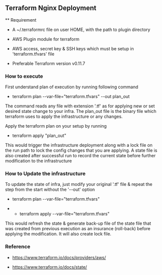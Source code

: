 ## Terraform Nginx Deployment

** Requirement

+ A ~/.terraformrc file on user HOME, with the path to plugin directory

+ AWS Plugin module for terraform 

+ AWS access, secret key & SSH keys which must be setup in 'terraform.tfvars' file

+ Preferable Terraform version v0.11.7

### How to execute

First understand plan of execution by running following command

+ terraform plan --var-file="terraform.tfvars" --out plan_out

The command reads any file with extension '.tf' as for applying new or set desired state change to your infra. The plan_out file is the binary file which terraform uses to apply the infrastructure or any changes.

Apply the terraform plan on your setup by running

+ terraform apply "plan_out"

This would trigger the infrastructure deployment along with a lock file on the run path to lock the config changes that you are applying. A state file is also created after successful run to record the current state before further modification to the infrastructure

### How to Update the infrastructure

To update the state of infra, just modify your original '.tf' file & repeat the step from the start without the '--out' option

+ terraform plan --var-file="terraform.tfvars"

+ + terraform apply --var-file="terraform.tfvars"

This would refresh the state & generate back-up file of the state file that was created from previous execution as an insurance (roll-back) before applying the modification. It will also create lock file.

### Reference

+ https://www.terraform.io/docs/providers/aws/

+ https://www.terraform.io/docs/state/
